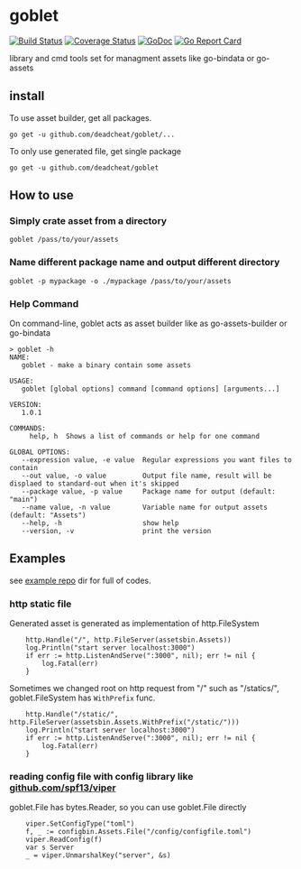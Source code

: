 # goblet

[![Build Status](https://travis-ci.org/deadcheat/goblet.svg?branch=master)](https://travis-ci.org/deadcheat/goblet) [![Coverage Status](https://coveralls.io/repos/github/deadcheat/goblet/badge.svg?branch=master&service=github)](https://coveralls.io/github/deadcheat/goblet?branch=master&service=github) [![GoDoc](https://godoc.org/github.com/deadcheat/goblet?status.svg)](https://godoc.org/github.com/deadcheat/goblet) [![Go Report Card](https://goreportcard.com/badge/github.com/deadcheat/goblet)](https://goreportcard.com/report/github.com/deadcheat/goblet)

library and cmd tools set for managment assets like go-bindata or go-assets

## install

To use asset builder, get all packages.
```
go get -u github.com/deadcheat/goblet/...
```

To only use generated file, get single package
```
go get -u github.com/deadcheat/goblet
```

## How to use

### Simply crate asset from a directory

```
goblet /pass/to/your/assets
```

### Name different package name and output different directory

```
goblet -p mypackage -o ./mypackage /pass/to/your/assets
```

### Help Command
On command-line, goblet acts as asset builder like as go-assets-builder or go-bindata
```
> goblet -h
NAME:
   goblet - make a binary contain some assets

USAGE:
   goblet [global options] command [command options] [arguments...]

VERSION:
   1.0.1

COMMANDS:
     help, h  Shows a list of commands or help for one command

GLOBAL OPTIONS:
   --expression value, -e value  Regular expressions you want files to contain
   --out value, -o value         Output file name, result will be displaed to standard-out when it's skipped
   --package value, -p value     Package name for output (default: "main")
   --name value, -n value        Variable name for output assets (default: "Assets")
   --help, -h                    show help
   --version, -v                 print the version
```

## Examples
see [example repo](https://github.com/deadcheat/goblet_examples) dir for full of codes.

### http static file

Generated asset is generated as implementation of http.FileSystem
```
	http.Handle("/", http.FileServer(assetsbin.Assets))
	log.Println("start server localhost:3000")
	if err := http.ListenAndServe(":3000", nil); err != nil {
		log.Fatal(err)
	}
```

Sometimes we changed root on http request from "/" such as "/statics/",
goblet.FileSystem has `WithPrefix` func.
```
	http.Handle("/static/", http.FileServer(assetsbin.Assets.WithPrefix("/static/")))
	log.Println("start server localhost:3000")
	if err := http.ListenAndServe(":3000", nil); err != nil {
		log.Fatal(err)
	}
```

### reading config file with config library like [github.com/spf13/viper](https://github.com/spf13/viper)
goblet.File has bytes.Reader, so you can use goblet.File directly
```
	viper.SetConfigType("toml")
	f, _ := configbin.Assets.File("/config/configfile.toml")
	viper.ReadConfig(f)
	var s Server
	_ = viper.UnmarshalKey("server", &s)
```
